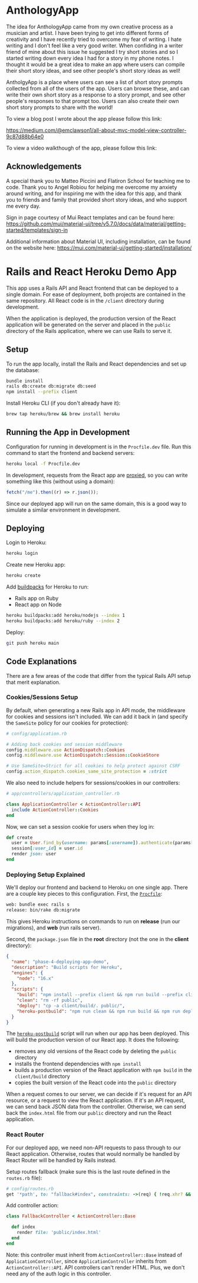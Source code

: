 # AnthologyApp 

The idea for AnthologyApp came from my own creative process as a musician and artist. I have been trying to get into different forms of creativity and I have recently tried to overcome my fear of writing. I hate writing and I don't feel like a very good writer. When confiding in a writer friend of mine about this issue he suggested I try short stories and so I started writing down every idea I had for a story in my phone notes. I thought it would be a great idea to make an app where users can compile their short story ideas, and see other people's short story ideas as well! 

AntholgyApp is a place where users can see a list of short story prompts collected from all of the users of the app. Users can browse these, and can write their own short story as a response to a story prompt, and see other people's responses to that prompt too. Users can also create their own short story prompts to share with the world! 

To view a blog post I wrote about the app please follow this link: 

https://medium.com/@emclawson1/all-about-mvc-model-view-controller-9c87d88b64e0

To view a video walkthough of the app, please follow this link: 


## Acknowledgements 

A special thank you to Matteo Piccini and Flatiron School for teaching me to code. Thank you to Angel Robiou for helping me overcome my anxiety around writing, and for inspiring me with the idea for this app, and thank you to friends and family that provided short story ideas, and who support me every day. 

Sign in page courtesy of Mui React templates and can be found here: 
https://github.com/mui/material-ui/tree/v5.7.0/docs/data/material/getting-started/templates/sign-in 

Additional information about Material UI, including installation, can be found on the website here: 
https://mui.com/material-ui/getting-started/installation/ 

# Rails and React Heroku Demo App

This app uses a Rails API and React frontend that can be deployed to a single
domain. For ease of deployment, both projects are contained in the same
repository. All React code is in the `/client` directory during development.

When the application is deployed, the production version of the React application
will be generated on the server and placed in the `public` directory of the Rails
application, where we can use Rails to serve it.

## Setup

To run the app locally, install the Rails and React dependencies and set up the
database:

```sh
bundle install
rails db:create db:migrate db:seed
npm install --prefix client
```

Install Heroku CLI (if you don't already have it):

```sh
brew tap heroku/brew && brew install heroku
```

## Running the App in Development

Configuration for running in development is in the `Procfile.dev` file. Run this
command to start the frontend and backend servers:

```sh
heroku local -f Procfile.dev
```

In development, requests from the React app are
[proxied][create-react-app proxy], so you can write something like this (without
using a domain):

```js
fetch("/me").then((r) => r.json());
```

Since our deployed app will run on the same domain, this is a good way to
simulate a similar environment in development.

## Deploying

Login to Heroku:

```sh
heroku login
```

Create new Heroku app:

```sh
heroku create
```

Add [buildpacks][buildpacks] for Heroku to run:

- Rails app on Ruby
- React app on Node

```sh
heroku buildpacks:add heroku/nodejs --index 1
heroku buildpacks:add heroku/ruby --index 2
```

Deploy:

```sh
git push heroku main
```

## Code Explanations

There are a few areas of the code that differ from the typical Rails API
setup that merit explanation.

### Cookies/Sessions Setup

By default, when generating a new Rails app in API mode, the middleware for
cookies and sessions isn't included. We can add it back in (and specify the
`SameSite` policy for our cookies for protection):

```rb
# config/application.rb

# Adding back cookies and session middleware
config.middleware.use ActionDispatch::Cookies
config.middleware.use ActionDispatch::Session::CookieStore

# Use SameSite=Strict for all cookies to help protect against CSRF
config.action_dispatch.cookies_same_site_protection = :strict
```

We also need to include helpers for sessions/cookies in our controllers:

```rb
# app/controllers/application_controller.rb

class ApplicationController < ActionController::API
  include ActionController::Cookies
end
```

Now, we can set a session cookie for users when they log in:

```rb
def create
  user = User.find_by(username: params[:username]).authenticate(params[:password])
  session[:user_id] = user.id
  render json: user
end
```

### Deploying Setup Explained

We'll deploy our frontend and backend to Heroku on one single app. There are a
couple key pieces to this configuration. First, the [`Procfile`][`procfile`]:

```txt
web: bundle exec rails s
release: bin/rake db:migrate
```

This gives Heroku instructions on commands to run on **release** (run our
migrations), and **web** (run rails server).

Second, the `package.json` file in the **root** directory (not the one in the
**client** directory):

```json
{
  "name": "phase-4-deploying-app-demo",
  "description": "Build scripts for Heroku",
  "engines": {
    "node": "16.x"
  },
  "scripts": {
    "build": "npm install --prefix client && npm run build --prefix client",
    "clean": "rm -rf public",
    "deploy": "cp -a client/build/. public/",
    "heroku-postbuild": "npm run clean && npm run build && npm run deploy"
  }
}
```

The [`heroku-postbuild`][`heroku-postbuild`] script will run when our app has
been deployed. This will build the production version of our React app. It does
the following:

- removes any old versions of the React code by deleting the `public` directory
- installs the frontend dependencies with `npm install`
- builds a production version of the React application with `npm build` in the
  `client/build` directory
- copies the built version of the React code into the `public` directory

When a request comes to our server, we can decide if it's request for an API
resource, or a request to view the React application. If it's an API request, we
can send back JSON data from the controller. Otherwise, we can send back the
`index.html` file from our `public` directory and run the React application.

### React Router

For our deployed app, we need non-API requests to pass through to our React
application. Otherwise, routes that would normally be handled by React Router
will be handled by Rails instead.

Setup routes fallback (make sure this is the last route defined in the
`routes.rb` file):

```rb
# config/routes.rb
get '*path', to: "fallback#index", constraints: ->(req) { !req.xhr? && req.format.html? }
```

Add controller action:

```rb
class FallbackController < ActionController::Base

  def index
    render file: 'public/index.html'
  end
end
```

Note: this controller must inherit from `ActionController::Base` instead of
`ApplicationController`, since `ApplicationController` inherits from
`ActionController::API`. API controllers can't render HTML. Plus, we don't need
any of the auth logic in this controller.

[`samesite` explained]: https://web.dev/samesite-cookies-explained/
[`samesite` owasp]: https://owasp.org/www-community/SameSite
[`samesite` and csrf]: https://security.stackexchange.com/questions/121971/will-same-site-cookies-be-sufficent-protection-against-csrf-and-xss
[`foreman`]: https://github.com/ddollar/foreman
[create-react-app proxy]: https://create-react-app.dev/docs/proxying-api-requests-in-development/
[buildpacks]: https://devcenter.heroku.com/articles/using-multiple-buildpacks-for-an-app
[`procfile`]: https://devcenter.heroku.com/articles/procfile
[`heroku-postbuild`]: https://devcenter.heroku.com/articles/nodejs-support#customizing-the-build-process
